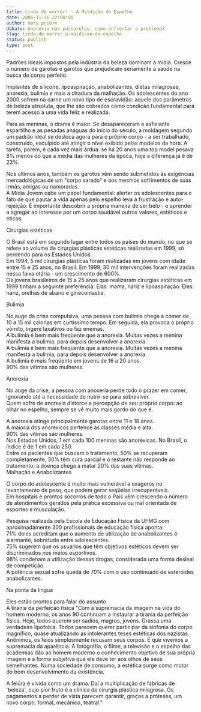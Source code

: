 ```yaml
---
title: Linda de morrer! - A Maldição do Espelho
date: 2006-11-16 22:00:00
author: mary.priore
debate: Anorexia nas passarelas: como enfrentar o problema?
slug: linda-de-morrer-a-maldicao-do-espelho
status: publish 
type: post
---
```


Padrões ideais impostos pela indústria da beleza dominam a mídia. Cresce o número de garotas e garotos que prejudicam seriamente a saúde na busca do corpo perfeito. 


  
Implantes de silicone, lipoaspiração, anabolizantes, dietas milagrosas, anorexia, bulimia e mais a ditadura da malhação. Os adolescentes do ano 2000 sofrem na carne um novo tipo de escravidão: aquele dos parâmetros de beleza absoluta, que lhe são cobrados como condição fundamental para terem acesso a uma vida feliz e realizada.   



Para as meninas, o drama é maior. Se desapareceram o asfixiante espartilho e as pesadas anáguas do início do século, a moldagem segundo um padrão ideal se desloca agora para o próprio corpo - a ser trabalhado, construído, esculpido até atingir o nível exibido pelas modelos da hora. A tarefa, porém, é cada vez mais árdua: se há 20 anos uma top model pesava 8% menos do que a média das mulheres da época, hoje a diferença já é de 23%.   



Nos últimos anos, também os garotos vêm sendo submetidos às exigências mercadológicas de um "corpo sarado" e aos mesmos sofrimentos de suas irmãs, amigas ou namoradas.   
À Mídia Jovem cabe um papel fundamental: alertar os adolescentes para o fato de que pautar a vida apenas pelo espelho leva à frustração e auto-rejeição. É importante descobrir a própria maneira de ser belo - e aprender a agregar ao interesse por um corpo saudável outros valores, estéticos e éticos.   



Cirurgias estéticas  



O Brasil está em segundo lugar entre todos os países do mundo, no que se refere ao volume de cirurgias plásticas estéticas realizadas em 1999, só perdendo para os Estados Unidos.   
Em 1994, 5 mil cirurgias plásticas foram realizadas em jovens com idade entre 15 e 25 anos, no Brasil. Em 1999, 30 mil intervenções foram realizadas nessa faixa etária - um crescimento de 600%.   
Os jovens brasileiros de 15 a 25 anos que realizaram cirurgias estéticas em 1999 tinham a seguinte preferência: Elas: mama, nariz e lipoaspiração. Eles: nariz, orelhas de abano e ginecomastia.   
  
Bulimia  



No auge da crise compulsiva, uma pessoa com bulimia chega a comer de 10 a 15 mil calorias em curtíssimo tempo. Em seguida, ela provoca o próprio vômito, ingere laxativos ou faz enemas.   
A bulimia é bem mais freqüente que a anorexia. Muitas vezes a menina manifesta a bulimia, para depois desenvolver a anorexia.   
A bulimia é bem mais freqüente que a anorexia. Muitas vezes a menina manifesta a bulimia, para depois desenvolver a anorexia.   
A bulimia é mais freqüente em jovens de 16 a 20 anos.   
90% das vítimas são mulheres.   
  
Anorexia  



No auge da crise, a pessoa com anoxeria perde todo o prazer em comer, ignorando até a necessidade de nutrir-se para sobreviver.   
Quem sofre de anorexia distorce a percepção de seu próprio corpo: ao olhar no espelho, sempre se vê muito mais gordo do que é.   



A anorexia atinge principalmente garotas entre 11 e 18 anos.   
A maioria dos anoréxicos pertence às classes média e alta.   
90% das vítimas são mulheres.   
Nos Estados Unidos, 1 em cada 100 meninas são anoréxicas. No Brasil, o índice é de 1 em cada 250.   
Entre os pacientes que buscam o tratamento, 50% se recuperam completamente, 30% têm cura parcial e o restante não responde ao tratamento: a doença chega a matar 20% das suas vítimas.   
Malhação e Anabolizantes   



O corpo do adolescente é muito mais vulnerável a exageros no levantamento de peso, que podem gerar seqüelas irrecuperáveis.   
Em hospitais e prontos socorros de todo o País vêm crescendo o número de atendimentos gerados pela prática excessiva ou mal orientada de esportes e musculação.   



Pesquisa realizada pela Escola de Educação Física da UFMG com aproximadamente 300 profissionais de educação física aponta:   
71% deles acreditam que o aumento de utilização de anabolizantes é alarmante, sobretudo entre adolescentes.   
75% sugerem que os usuários que têm objetivos estéticos devem ser discriminados nos meios esportivos.   
98% condenam a utilização dessas drogas, considerada uma forma desleal de competição.   
A potência sexual sofre queda de 70% com o uso continuado de esteróides anabolizantes.   



Na ponta da língua   
  
Eles estão prontos para falar do assunto   
A tirania da perfeição física "Com a supremacia da imagem na vida do homem moderno, os anos 90 continuam a instaurar a tirania da perfeição física. Hoje, todos querem ser sadios, magros, jovens. Grassa uma verdadeira lipofobia. Todos parecem querer participar da sinfonia do corpo magnífico, quase atualizando as intolerantes teses estéticas dos nazistas.   
Anônimos, os feios simplesmente recusam seus corpos. É que vivemos a supremacia da aparência. A fotografia, o filme, a televisão e o espelho das academias dão ao homem moderno o conhecimento objetivo de sua própria imagem e a forma subjetiva que ele deve ter aos olhos de seus semelhantes. Numa sociedade de consumo, a estética surge como motor do bom desenvolvimento da existência.   



A feiúra é vivida como um drama. Daí a multiplicação de fábricas de 'beleza', cujo pior fruto é a clínica de cirurgia plástica milagrosa. Os pagamentos a perder de vista parecem garantir, graças a próteses, um novo corpo: formal, mecânico, teatral."


